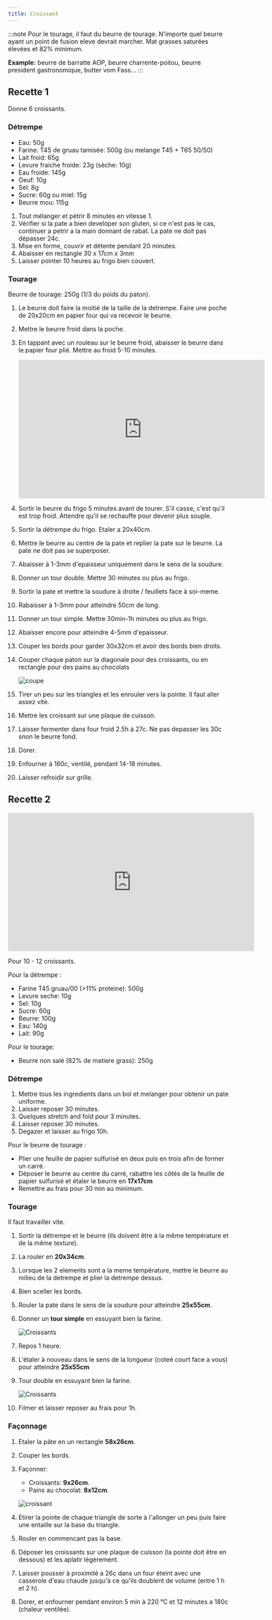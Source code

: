 ```yaml
---
title: Croissant
---
```


:::note
Pour le tourage, il faut du beurre de tourage.
N'importe quel beurre ayant un point de fusion eleve devrait marcher. Mat grasses saturées élevées et 82% minimum.

**Example:** beurre de barratte AOP, beurre charrente-poitou, beurre president gastronomique, butter vom Fass...
:::

## Recette 1

Donne 6 croissants.

### Détrempe

- Eau: 50g
- Farine: T45 de gruau tamisée: 500g (ou melange T45 + T65  50/50)
- Lait froid: 65g
- Levure fraiche froide: 23g (sèche: 10g)
- Eau froide: 145g
- Oeuf: 10g
- Sel: 8g
- Sucre: 60g ou miel: 15g
- Beurre mou: 115g

1. Tout mélanger et pétrir 8 minutes en vitesse 1.
1. Vérifier si la pate a bien developer son gluten, si ce n'est pas le cas, continuer a petrir a la main donnant de rabat. La pate ne doit pas dépasser 24c.
1. Mise en forme, couvrir et détente pendant 20 minutes.
1. Abaisser en rectangle 30 x 17cm x 3mm
1. Laisser pointer 10 heures au frigo bien couvert.

### Tourage

Beurre de tourage: 250g (1/3 du poids du paton).

1. Le beurre doit faire la moitié de la taille de la detrempe. Faire une poche de 20x20cm en papier
   four qui va recevoir le beurre.
1. Mettre le beurre froid dans la poche.
1. En tappant avec un rouleau sur le beurre froid, abaisser le beurre dans le papier four plié.
   Mettre au froid 5-10 minutes.

   <iframe width="560" height="315" src="https://www.youtube.com/embed/dLgi6kuX0B0?start=484" title="YouTube video player" frameborder="0" allow="accelerometer; autoplay; clipboard-write; encrypted-media; gyroscope; picture-in-picture" allowfullscreen></iframe>

1. Sortir le beurre du frigo 5 minutes avant de tourer. S'il casse, c'est qu'il est trop froid.
   Attendre qu'il se rechauffe pour devenir plus souple.
1. Sortir la détrempe du frigo. Etaler a 20x40cm.
1. Mettre le beurre au centre de la pate et replier la pate sur le beurre. La pate ne doit pas se superposer.
1. Abaisser à 1-3mm d'epaisseur uniquement dans le sens de la soudure.
1. Donner un tour double. Mettre 30 minutes ou plus au frigo.
1. Sortir la pate et mettre la soudure à droite / feuillets face à soi-meme.
1. Rabaisser à 1-3mm pour atteindre 50cm de long.
1. Donner un tour simple. Mettre 30min-1h minutes ou plus au frigo.
1. Abaisser encore pour atteindre 4-5mm d'epaisseur.
1. Couper les bords pour garder 30x32cm et avoir des bords bien droits.
1. Couper chaque paton sur la diagonale pour des croissants, ou en rectangle pour des pains au chocolats

   ![coupe](/img/coupe.png)

1. Tirer un peu sur les triangles et les enrouler vers la pointe. Il faut aller assez vite.
1. Mettre les croissant sur une plaque de cuisson.
1. Laisser fermenter dans four froid 2.5h à 27c. Ne pas depasser les 30c snon le beurre fond.
1. Dorer.
1. Enfourner à 160c, ventilé, pendant 14-18 minutes.
1. Laisser refroidir sur grille.

## Recette 2

<iframe width="560" height="315" src="https://www.youtube.com/embed/tbdAq3B8Pzs" title="YouTube video player" frameborder="0" allow="accelerometer; autoplay; clipboard-write; encrypted-media; gyroscope; picture-in-picture" allowfullscreen></iframe>

Pour 10 - 12 croissants.

Pour la détrempe :

- Farine T45 gruau/00 (>11% proteine): 500g
- Levure seche: 10g
- Sel: 10g
- Sucre: 60g
- Beurre: 100g
- Eau: 140g
- Lait: 90g

Pour le tourage:
- Beurre non salé (82% de matiere grass): 250g

### Détrempe

1. Mettre tous les ingredients dans un bol et melanger pour obtenir un pate uniforme.
1. Laisser reposer 30 minutes.
1. Quelques stretch and fold pour 3 minutes.
1. Laisser reposer 30 minutes.
1. Degazer et laisser au frigo 10h.

Pour le beurre de tourage :

- Plier une feuille de papier sulfurisé en deux puis en trois afin de former un carré.
- Déposer le beurre au centre du carré, rabattre les côtés de la feuille de papier sulfurisé et étaler le
  beurre en **17x17cm**
- Remettre au frais pour 30 min au minimum.

### Tourage

Il faut travailler vite.

1. Sortir la détrempe et le beurre (ils doivent être à la même température et de la même texture).
1. La rouler en **20x34cm**.
1. Lorsque les 2 elements sont a la meme température, mettre le beurre au milieu de la detrempe
   et plier la detrempe dessus.
1. Bien sceller les bords.
1. Rouler la pate dans le sens de la soudure pour atteindre **25x55cm**.
1. Donner un **tour simple** en essuyant bien la farine.

   ![Croissants](/img/tour-simple.png)
1. Repos 1 heure.
1. L'étaler à nouveau dans le sens de la longueur (coteé court face a vous) pour atteindre **25x55cm**
1. Tour double en essuyant bien la farine.

   ![Croissants](/img/tour-double.png)
1. Filmer et laisser reposer au frais pour 1h.

### Façonnage

1. Etaler la pâte en un rectangle **58x26cm**.
1. Couper les bords.
1. Façonner:
   - Croissants: **9x26cm**.
   - Pains au chocolat: **8x12cm**.

   ![croissant](/img/coupe.png)
1. Etirer la pointe de chaque triangle de sorte à l'allonger un peu puis faire
   une entaille sur la base du triangle.
1. Rouler en commencant pas la base.
1. Déposer les croissants sur une plaque de cuisson (la pointe doit être en dessous) et les aplatir
   légèrement.
1. Laisser pousser à proximité a 26c dans un four éteint avec une casserole
   d'eau chaude jusqu'à ce qu'ils doublent de volume (entre 1 h et 2 h).
1. Dorer, et enfourner pendant environ 5 min à 220 °C et 12 minutes a 180c (chaleur ventilée).
